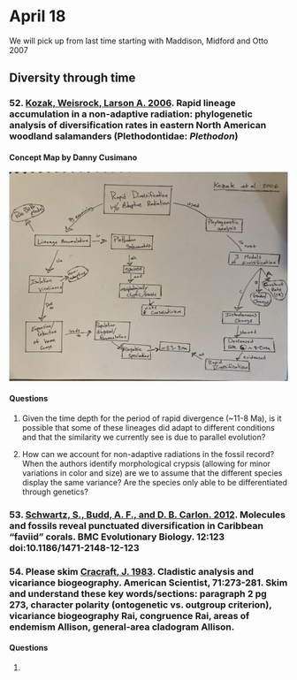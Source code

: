 # April 18

We will pick up from last time starting with Maddison, Midford and Otto 2007


## Diversity through time  


### 52. [Kozak, Weisrock, Larson A. 2006](https://drive.google.com/drive/u/0/folders/1ocqMPD5gX9xi4VQy_5OtU5wSyg-X8ftM). Rapid lineage accumulation in a non-adaptive radiation: phylogenetic analysis of diversification rates in eastern North American woodland salamanders (Plethodontidae: _Plethodon_)  
#### Concept Map by Danny Cusimano  

<img width="700" src="Kozak2006_conceptmap_DC.jpg" >

#### Questions

1. Given the time depth for the period of rapid divergence (~11-8 Ma), is it possible that some of these lineages did adapt to different conditions and that the similarity we currently see is due to parallel evolution?

2. How can we account for non-adaptive radiations in the fossil record? When the authors identify morphological crypsis (allowing for minor variations in color and size) are we to assume that the different species display the same variance? Are the species only able to be differentiated through genetics? 


### 53. [Schwartz, S., Budd, A. F., and D. B. Carlon. 2012](https://drive.google.com/drive/u/0/folders/1ocqMPD5gX9xi4VQy_5OtU5wSyg-X8ftM). Molecules and fossils reveal punctuated diversification in Caribbean “faviid” corals. BMC Evolutionary Biology. 12:123 doi:10.1186/1471-2148-12-123    




### 54. Please skim [Cracraft, J. 1983](https://drive.google.com/drive/u/0/folders/1ocqMPD5gX9xi4VQy_5OtU5wSyg-X8ftM). Cladistic analysis and vicariance biogeography. American Scientist, 71:273-281. Skim and understand these key words/sections: paragraph 2 pg 273, character polarity (ontogenetic vs. outgroup criterion), vicariance biogeography **Rai**, congruence **Rai**, areas of endemism **Allison**, general-area cladogram **Allison**.


#### Questions

1.


